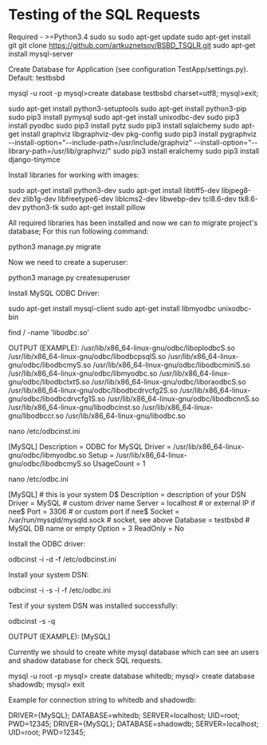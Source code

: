 # Testing of the SQL Requests

Required - >=Python3.4
sudo su
sudo apt-get update
sudo apt-get install git
git clone https://github.com/artkuznetsov/BSBD_TSQLR.git
sudo apt-get install mysql-server

Create Database for Application (see configuration TestApp/settings.py). Default: testbsbd

mysql -u root -p
mysql>create database testbsbd charset=utf8;
mysql>exit;

sudo apt-get install python3-setuptools
sudo apt-get install python3-pip
sudo pip3 install pymysql
sudo apt-get install unixodbc-dev
sudo pip3 install pyodbc
sudo pip3 install pytz
sudo pip3 install sqlalchemy
sudo apt-get install graphviz libgraphviz-dev pkg-config
sudo pip3 install pygraphviz --install-option="--include-path=/usr/include/graphviz" --install-option="--library-path=/usr/lib/graphviz/"
sudo pip3 install eralchemy
sudo pip3 install django-tinymce

Install libraries for working with images:

sudo apt-get install python3-dev
sudo apt-get install libtiff5-dev libjpeg8-dev zlib1g-dev libfreetype6-dev liblcms2-dev libwebp-dev tcl8.6-dev tk8.6-dev python3-tk
sudo apt-get install pillow



All required libraries has been installed and now we can to migrate
project's database; For this run following command:

python3 manage.py migrate


Now we need to create a superuser:

python3 manage.py createsuperuser


Install MySQL ODBC Driver:

sudo apt-get install mysql-client
sudo apt-get install libmyodbc unixodbc-bin

find / -name 'lib*odbc*.so'

OUTPUT (EXAMPLE):
/usr/lib/x86_64-linux-gnu/odbc/liboplodbcS.so
/usr/lib/x86_64-linux-gnu/odbc/libodbcpsqlS.so
/usr/lib/x86_64-linux-gnu/odbc/libodbcmyS.so
/usr/lib/x86_64-linux-gnu/odbc/libodbcminiS.so
/usr/lib/x86_64-linux-gnu/odbc/libmyodbc.so
/usr/lib/x86_64-linux-gnu/odbc/libodbctxtS.so
/usr/lib/x86_64-linux-gnu/odbc/liboraodbcS.so
/usr/lib/x86_64-linux-gnu/odbc/libodbcdrvcfg2S.so
/usr/lib/x86_64-linux-gnu/odbc/libodbcdrvcfg1S.so
/usr/lib/x86_64-linux-gnu/odbc/libodbcnnS.so
/usr/lib/x86_64-linux-gnu/libodbcinst.so
/usr/lib/x86_64-linux-gnu/libodbccr.so
/usr/lib/x86_64-linux-gnu/libodbc.so

nano /etc/odbcinst.ini

[MySQL]
Description     = ODBC for MySQL
Driver          = /usr/lib/x86_64-linux-gnu/odbc/libmyodbc.so
Setup           = /usr/lib/x86_64-linux-gnu/odbc/libodbcmyS.so
UsageCount      = 1

nano /etc/odbc.ini

[MySQL]                                    # this is your system D$
Description = description of your DSN
Driver      = MySQL                        # custom driver name
Server      = localhost                    # or external IP if nee$
Port        = 3306                         # or custom port if nee$
Socket      = /var/run/mysqld/mysqld.sock  # socket, see above
Database    = testbsbd                     # MySQL DB name or empty
Option      = 3
ReadOnly    = No

Install the ODBC driver:

odbcinst -i -d -f /etc/odbcinst.ini

Install your system DSN:

odbcinst -i -s -l -f /etc/odbc.ini

Test if your system DSN was installed successfully: 

odbcinst -s -q

OUTPUT (EXAMPLE):
[MySQL]

Currently we should to create white mysql database which can see an users and shadow database for check SQL requests.

mysql -u root -p
mysql> create database whitedb;
mysql> create database shadowdb;
mysql> exit

Example for connection string to whitedb and shadowdb:

DRIVER={MySQL}; DATABASE=whitedb; SERVER=localhost; UID=root; PWD=12345;
DRIVER={MySQL}; DATABASE=shadowdb; SERVER=localhost; UID=root; PWD=12345;

